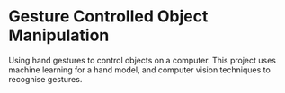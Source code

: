 # Gesture Controlled Object Manipulation

Using hand gestures to control objects on a computer. This project uses machine learning for a hand model, and computer vision techniques to recognise gestures.
